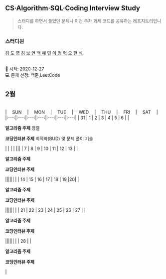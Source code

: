 ## CS·Algorithm·SQL·Coding Interview Study
<blockquote>스터디를 하면서 풀었던 문제나 이전 주차 과제 코드를 공유하는 레포지토리입니다.</blockquote>

### 스터디원

[김 도 영](https://github.com/kimdy003) [김 보 연](https://github.com/bwowby) [백 혜 민](https://github.com/HyeminBaek)
[이 정 혁](https://github.com/wjdgurrj) [오 현 식](https://github.com/guppy-bluegrass)


<br> 📌 시작: 2020-12-27 
<br> 💻 문제 선정: 백준,LeetCode

<h2> 2월 </h2>

<br>
|　  SUN　  |　  MON　  |　  TUE　  |　  WED　  |　  THU　  |　  FRI　  |　  SAT　  |
|:---:|:---:|:---:|:---:|:---:|:---:|:---:|
|    31    |    1    |    2    |    3    |    4    |    5    |    6    |
| <div><p><b>알고리즘 주제</b> 정렬</p> <p><b>코딩인터뷰 주제</b> 최적화(BUD) 및 문제 풀이 기술 </p></div>  |   |   |   |   |||
| 7 |      8      |      9      |     10     |    11     |     12     | 13 |
| <div><p><b>알고리즘 주제</b> </p> <p><b>코딩인터뷰 주제</b>  </p></div>  ||||||    |
| 14 |      15       |      16       |      17       |     18     |     19     |20|
| <div><p><b>알고리즘 주제</b> </p> <p><b>코딩인터뷰 주제</b>  </p></div>  ||||||  |
| 21 |      22        |       23       |         24              |  25  |  26  |  27  |
| <div><p><b>알고리즘 주제</b> </p> <p><b>코딩인터뷰 주제</b>  </p></div>  ||||||      |
| 28 |
| <div><p><b>알고리즘 주제</b> </p> <p><b>코딩인터뷰 주제</b>  </p></div>  |

